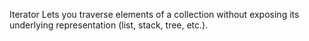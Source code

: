 Iterator 
Lets you traverse elements of a collection without exposing its underlying representation (list, stack, tree, etc.).

